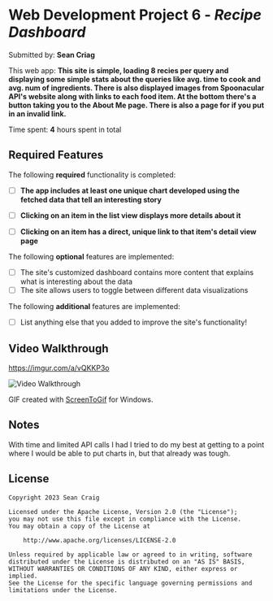 # Web Development Project 6 - *Recipe Dashboard*

Submitted by: **Sean Criag**

This web app: **This site is simple, loading 8 recies per query and displaying some simple stats about the queries like avg. time to cook and avg. num of ingredients. There is also displayed images from Spoonacular API's website along with links to each food item. At the bottom there's a button taking you to the About Me page. There is also a page for if you put in an invalid link.**

Time spent: **4** hours spent in total

## Required Features

The following **required** functionality is completed:

- [ ] **The app includes at least one unique chart developed using the fetched data that tell an interesting story**
- [ ] **Clicking on an item in the list view displays more details about it**
- [ ] **Clicking on an item has a direct, unique link to that item's detail view page**


The following **optional** features are implemented:

- [ ] The site's customized dashboard contains more content that explains what is interesting about the data
- [ ] The site allows users to toggle between different data visualizations

The following **additional** features are implemented:

* [ ] List anything else that you added to improve the site's functionality!

## Video Walkthrough

https://imgur.com/a/vQKKP3o

<img src='https://imgur.com/a/vQKKP3o.gif' title='Video Walkthrough' width='' alt='Video Walkthrough' />

GIF created with [ScreenToGif](https://www.screentogif.com/) for Windows.


## Notes

With time and limited API calls I had I tried to do my best at getting to a point where I would be able to put charts in, but that already was tough.

## License

    Copyright 2023 Sean Craig

    Licensed under the Apache License, Version 2.0 (the "License");
    you may not use this file except in compliance with the License.
    You may obtain a copy of the License at

        http://www.apache.org/licenses/LICENSE-2.0

    Unless required by applicable law or agreed to in writing, software
    distributed under the License is distributed on an "AS IS" BASIS,
    WITHOUT WARRANTIES OR CONDITIONS OF ANY KIND, either express or implied.
    See the License for the specific language governing permissions and
    limitations under the License.
